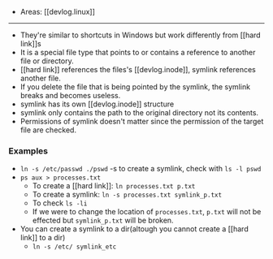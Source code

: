 
- Areas: [[devlog.linux]]

---

- They're similar to shortcuts in Windows but work differently from [[hard link]]s
- It is a special file type that points to or contains a reference to another file or directory.
- [[hard link]] references the files's [[devlog.inode]], symlink references another file.
- If you delete the file that is being pointed by the symlink, the symlink breaks and becomes useless.
- symlink has its own [[devlog.inode]] structure
- symlink only contains the path to the original directory not its contents.
- Permissions of symlink doesn't matter since the permission of the target file are checked.

### Examples

- `ln -s /etc/passwd ./pswd` -s to create a symlink, check with `ls -l pswd`
- `ps aux > processes.txt`
  - To create a [[hard link]]: `ln processes.txt p.txt`
  - To create a symlink: `ln -s processes.txt symlink_p.txt`
  - To check `ls -li`
  - If we were to change the location of `processes.txt`, `p.txt` will not be effected but `symlink_p.txt` will be broken.
- You can create a symlink to a dir(altough you cannot create a [[hard link]] to a dir)
  - `ln -s /etc/ symlink_etc`
